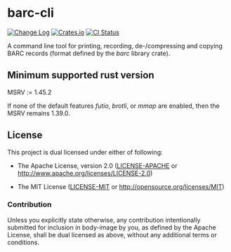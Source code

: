 # barc-cli

[![Change Log](https://img.shields.io/crates/v/barc-cli.svg?maxAge=3600&label=change%20log&color=9cf)](https://github.com/dekellum/body-image/blob/main/barc-cli/CHANGELOG.md)
[![Crates.io](https://img.shields.io/crates/v/barc-cli.svg?maxAge=3600)](https://crates.io/crates/barc-cli)
[![CI Status](https://github.com/dekellum/body-image/workflows/CI/badge.svg?branch=main)](https://github.com/dekellum/body-image/actions?query=workflow%3ACI)

A command line tool for printing, recording, de-/compressing and copying BARC
records (format defined by the *barc* library crate).

## Minimum supported rust version

MSRV := 1.45.2

If none of the default features _futio_, _brotli_, or _mmap_ are enabled, then
the MSRV remains 1.39.0.

## License

This project is dual licensed under either of following:

* The Apache License, version 2.0 ([LICENSE-APACHE](LICENSE-APACHE)
  or http://www.apache.org/licenses/LICENSE-2.0)

* The MIT License ([LICENSE-MIT](LICENSE-MIT)
  or http://opensource.org/licenses/MIT)

### Contribution

Unless you explicitly state otherwise, any contribution intentionally submitted
for inclusion in body-image by you, as defined by the Apache License, shall be
dual licensed as above, without any additional terms or conditions.
